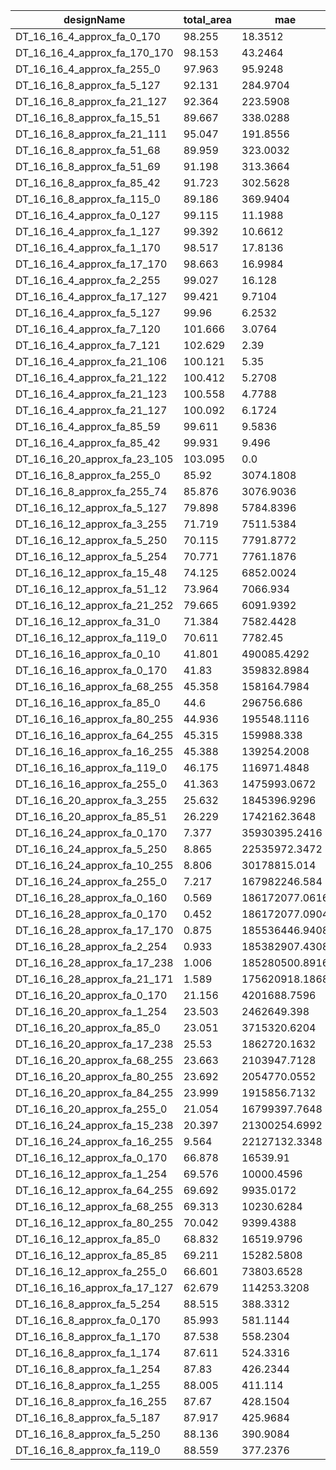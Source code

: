 | designName                   | total_area | mae            |
| ---------------------------- | ---------- | -------------- |
| DT_16_16_4_approx_fa_0_170   | 98.255     | 18.3512        |
| DT_16_16_4_approx_fa_170_170 | 98.153     | 43.2464        |
| DT_16_16_4_approx_fa_255_0   | 97.963     | 95.9248        |
| DT_16_16_8_approx_fa_5_127   | 92.131     | 284.9704       |
| DT_16_16_8_approx_fa_21_127  | 92.364     | 223.5908       |
| DT_16_16_8_approx_fa_15_51   | 89.667     | 338.0288       |
| DT_16_16_8_approx_fa_21_111  | 95.047     | 191.8556       |
| DT_16_16_8_approx_fa_51_68   | 89.959     | 323.0032       |
| DT_16_16_8_approx_fa_51_69   | 91.198     | 313.3664       |
| DT_16_16_8_approx_fa_85_42   | 91.723     | 302.5628       |
| DT_16_16_8_approx_fa_115_0   | 89.186     | 369.9404       |
| DT_16_16_4_approx_fa_0_127   | 99.115     | 11.1988        |
| DT_16_16_4_approx_fa_1_127   | 99.392     | 10.6612        |
| DT_16_16_4_approx_fa_1_170   | 98.517     | 17.8136        |
| DT_16_16_4_approx_fa_17_170  | 98.663     | 16.9984        |
| DT_16_16_4_approx_fa_2_255   | 99.027     | 16.128         |
| DT_16_16_4_approx_fa_17_127  | 99.421     | 9.7104         |
| DT_16_16_4_approx_fa_5_127   | 99.96      | 6.2532         |
| DT_16_16_4_approx_fa_7_120   | 101.666    | 3.0764         |
| DT_16_16_4_approx_fa_7_121   | 102.629    | 2.39           |
| DT_16_16_4_approx_fa_21_106  | 100.121    | 5.35           |
| DT_16_16_4_approx_fa_21_122  | 100.412    | 5.2708         |
| DT_16_16_4_approx_fa_21_123  | 100.558    | 4.7788         |
| DT_16_16_4_approx_fa_21_127  | 100.092    | 6.1724         |
| DT_16_16_4_approx_fa_85_59   | 99.611     | 9.5836         |
| DT_16_16_4_approx_fa_85_42   | 99.931     | 9.496          |
| DT_16_16_20_approx_fa_23_105 | 103.095    | 0.0            |
| DT_16_16_8_approx_fa_255_0   | 85.92      | 3074.1808      |
| DT_16_16_8_approx_fa_255_74  | 85.876     | 3076.9036      |
| DT_16_16_12_approx_fa_5_127  | 79.898     | 5784.8396      |
| DT_16_16_12_approx_fa_3_255  | 71.719     | 7511.5384      |
| DT_16_16_12_approx_fa_5_250  | 70.115     | 7791.8772      |
| DT_16_16_12_approx_fa_5_254  | 70.771     | 7761.1876      |
| DT_16_16_12_approx_fa_15_48  | 74.125     | 6852.0024      |
| DT_16_16_12_approx_fa_51_12  | 73.964     | 7066.934       |
| DT_16_16_12_approx_fa_21_252 | 79.665     | 6091.9392      |
| DT_16_16_12_approx_fa_31_0   | 71.384     | 7582.4428      |
| DT_16_16_12_approx_fa_119_0  | 70.611     | 7782.45        |
| DT_16_16_16_approx_fa_0_10   | 41.801     | 490085.4292    |
| DT_16_16_16_approx_fa_0_170  | 41.83      | 359832.8984    |
| DT_16_16_16_approx_fa_68_255 | 45.358     | 158164.7984    |
| DT_16_16_16_approx_fa_85_0   | 44.6       | 296756.686     |
| DT_16_16_16_approx_fa_80_255 | 44.936     | 195548.1116    |
| DT_16_16_16_approx_fa_64_255 | 45.315     | 159988.338     |
| DT_16_16_16_approx_fa_16_255 | 45.388     | 139254.2008    |
| DT_16_16_16_approx_fa_119_0  | 46.175     | 116971.4848    |
| DT_16_16_16_approx_fa_255_0  | 41.363     | 1475993.0672   |
| DT_16_16_20_approx_fa_3_255  | 25.632     | 1845396.9296   |
| DT_16_16_20_approx_fa_85_51  | 26.229     | 1742162.3648   |
| DT_16_16_24_approx_fa_0_170  | 7.377      | 35930395.2416  |
| DT_16_16_24_approx_fa_5_250  | 8.865      | 22535972.3472  |
| DT_16_16_24_approx_fa_10_255 | 8.806      | 30178815.014   |
| DT_16_16_24_approx_fa_255_0  | 7.217      | 167982246.584  |
| DT_16_16_28_approx_fa_0_160  | 0.569      | 186172077.0616 |
| DT_16_16_28_approx_fa_0_170  | 0.452      | 186172077.0904 |
| DT_16_16_28_approx_fa_17_170 | 0.875      | 185536446.9408 |
| DT_16_16_28_approx_fa_2_254  | 0.933      | 185382907.4308 |
| DT_16_16_28_approx_fa_17_238 | 1.006      | 185280500.8916 |
| DT_16_16_28_approx_fa_21_171 | 1.589      | 175620918.1868 |
| DT_16_16_20_approx_fa_0_170  | 21.156     | 4201688.7596   |
| DT_16_16_20_approx_fa_1_254  | 23.503     | 2462649.398    |
| DT_16_16_20_approx_fa_85_0   | 23.051     | 3715320.6204   |
| DT_16_16_20_approx_fa_17_238 | 25.53      | 1862720.1632   |
| DT_16_16_20_approx_fa_68_255 | 23.663     | 2103947.7128   |
| DT_16_16_20_approx_fa_80_255 | 23.692     | 2054770.0552   |
| DT_16_16_20_approx_fa_84_255 | 23.999     | 1915856.7132   |
| DT_16_16_20_approx_fa_255_0  | 21.054     | 16799397.7648  |
| DT_16_16_24_approx_fa_15_238 | 20.397     | 21300254.6992  |
| DT_16_16_24_approx_fa_16_255 | 9.564      | 22127132.3348  |
| DT_16_16_12_approx_fa_0_170  | 66.878     | 16539.91       |
| DT_16_16_12_approx_fa_1_254  | 69.576     | 10000.4596     |
| DT_16_16_12_approx_fa_64_255 | 69.692     | 9935.0172      |
| DT_16_16_12_approx_fa_68_255 | 69.313     | 10230.6284     |
| DT_16_16_12_approx_fa_80_255 | 70.042     | 9399.4388      |
| DT_16_16_12_approx_fa_85_0   | 68.832     | 16519.9796     |
| DT_16_16_12_approx_fa_85_85  | 69.211     | 15282.5808     |
| DT_16_16_12_approx_fa_255_0  | 66.601     | 73803.6528     |
| DT_16_16_16_approx_fa_17_127 | 62.679     | 114253.3208    |
| DT_16_16_8_approx_fa_5_254   | 88.515     | 388.3312       |
| DT_16_16_8_approx_fa_0_170   | 85.993     | 581.1144       |
| DT_16_16_8_approx_fa_1_170   | 87.538     | 558.2304       |
| DT_16_16_8_approx_fa_1_174   | 87.611     | 524.3316       |
| DT_16_16_8_approx_fa_1_254   | 87.83      | 426.2344       |
| DT_16_16_8_approx_fa_1_255   | 88.005     | 411.114        |
| DT_16_16_8_approx_fa_16_255  | 87.67      | 428.1504       |
| DT_16_16_8_approx_fa_5_187   | 87.917     | 425.9684       |
| DT_16_16_8_approx_fa_5_250   | 88.136     | 390.9084       |
| DT_16_16_8_approx_fa_119_0   | 88.559     | 377.2376       |
